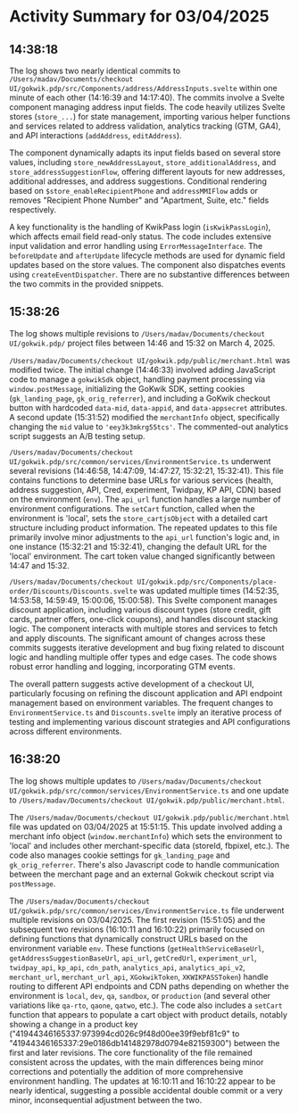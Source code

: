 # Activity Summary for 03/04/2025

## 14:38:18
The log shows two nearly identical commits to `/Users/madav/Documents/checkout UI/gokwik.pdp/src/Components/address/AddressInputs.svelte` within one minute of each other (14:16:39 and 14:17:40).  The commits involve a Svelte component managing address input fields.  The code heavily utilizes Svelte stores (`store_...`) for state management, importing various helper functions and services related to address validation, analytics tracking (GTM, GA4), and API interactions (`addAddress`, `editAddress`).

The component dynamically adapts its input fields based on several store values, including `store_newAddressLayout`, `store_additionalAddress`, and `store_addressSuggestionFlow`, offering different layouts for new addresses, additional addresses, and address suggestions.  Conditional rendering based on `$store_enableRecipientPhone` and `addressMMIFlow` adds or removes "Recipient Phone Number" and "Apartment, Suite, etc." fields respectively.

A key functionality is the handling of KwikPass login (`isKwikPassLogin`), which affects email field read-only status. The code includes extensive input validation and error handling using `ErrorMessageInterface`.  The `beforeUpdate` and `afterUpdate` lifecycle methods are used for dynamic field updates based on the store values.  The component also dispatches events using `createEventDispatcher`.  There are no substantive differences between the two commits in the provided snippets.


## 15:38:26
The log shows multiple revisions to `/Users/madav/Documents/checkout UI/gokwik.pdp/`  project files between 14:46 and 15:32 on March 4, 2025.

`/Users/madav/Documents/checkout UI/gokwik.pdp/public/merchant.html` was modified twice.  The initial change (14:46:33) involved adding JavaScript code to manage a `gokwikSdk` object, handling payment processing via `window.postMessage`, initializing the GoKwik SDK, setting cookies (`gk_landing_page`, `gk_orig_referrer`), and including a GoKwik checkout button with hardcoded `data-mid`, `data-appid`, and `data-appsecret` attributes.  A second update (15:31:52) modified the `merchantInfo` object, specifically changing the `mid` value to `'eey3k3mkrg55tcs'`.  The commented-out analytics script suggests an A/B testing setup.

`/Users/madav/Documents/checkout UI/gokwik.pdp/src/common/services/EnvironmentService.ts` underwent several revisions (14:46:58, 14:47:09, 14:47:27, 15:32:21, 15:32:41).  This file contains functions to determine base URLs for various services (health, address suggestion, API, Cred, experiment, Twidpay, KP API, CDN) based on the environment (`env`).  The `api_url` function handles a large number of environment configurations.  The `setCart` function, called when the environment is 'local',  sets the  `store_cartjsObject` with a detailed cart structure including product information. The repeated updates to this file primarily involve minor adjustments to the `api_url` function's logic and, in one instance (15:32:21 and 15:32:41), changing the default URL for the 'local' environment.  The cart token value changed significantly between 14:47 and 15:32.


`/Users/madav/Documents/checkout UI/gokwik.pdp/src/Components/place-order/Discounts/Discounts.svelte` was updated multiple times (14:52:35, 14:53:58, 14:59:49, 15:00:06, 15:00:58). This Svelte component manages discount application, including various discount types (store credit, gift cards, partner offers, one-click coupons), and handles discount stacking logic. The component interacts with multiple stores and services to fetch and apply discounts. The significant amount of changes across these commits suggests iterative development and bug fixing related to discount logic and handling multiple offer types and edge cases.  The code shows robust error handling and logging, incorporating GTM events.

The overall pattern suggests active development of a checkout UI, particularly focusing on refining the discount application and API endpoint management based on environment variables.  The frequent changes to `EnvironmentService.ts` and `Discounts.svelte` imply an iterative process of testing and implementing various discount strategies and API configurations across different environments.


## 16:38:20
The log shows multiple updates to `/Users/madav/Documents/checkout UI/gokwik.pdp/src/common/services/EnvironmentService.ts` and one update to `/Users/madav/Documents/checkout UI/gokwik.pdp/public/merchant.html`.

The `/Users/madav/Documents/checkout UI/gokwik.pdp/public/merchant.html` file was updated on 03/04/2025 at 15:51:15.  This update involved adding a merchant info object (`window.merchantInfo`) which sets the environment to 'local' and includes other merchant-specific data (storeId, fbpixel, etc.).  The code also manages cookie settings for `gk_landing_page` and `gk_orig_referrer`.  There's also Javascript code to handle communication between the merchant page and an external Gokwik checkout script via `postMessage`.

The `/Users/madav/Documents/checkout UI/gokwik.pdp/src/common/services/EnvironmentService.ts` file underwent multiple revisions on 03/04/2025.  The first revision (15:51:05) and the subsequent two revisions (16:10:11 and 16:10:22)  primarily focused on defining functions that dynamically construct URLs based on the environment variable `env`.  These functions (`getHealthServiceBaseUrl`, `getAddressSuggestionBaseUrl`, `api_url`, `getCredUrl`, `experiment_url`, `twidpay_api`, `kp_api`, `cdn_path`, `analytics_api`, `analytics_api_v2`, `merchant_url`, `merchant_url_api`, `XGokwikToken`, `XKWIKPASSToken`)  handle routing to different API endpoints and CDN paths depending on whether the environment is `local`, `dev`, `qa`, `sandbox`, or `production` (and several other variations like `qa-rto`, `qaone`, `qatwo`, etc.).  The code also includes a `setCart` function that appears to populate a cart object with product details, notably showing a change in a product key ("41944346165337:973994cd026c9f48d00ee39f9ebf81c9" to "41944346165337:29e0186db141482978d0794e82159300") between the first and later revisions.  The core functionality of the file remained consistent across the updates, with the main differences being minor corrections and potentially the addition of more comprehensive environment handling.  The updates at 16:10:11 and 16:10:22 appear to be nearly identical, suggesting a possible accidental double commit or a very minor, inconsequential adjustment between the two.

